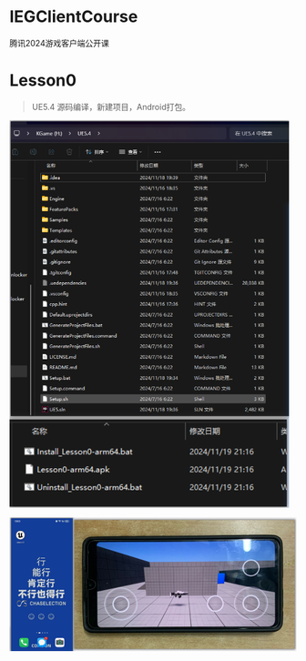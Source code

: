 # IEGClientCourse
腾讯2024游戏客户端公开课







# Lesson0

> UE5.4 源码编译，新建项目，Android打包。
>



![Example Image](Lesson0/images/1.png)



![Example Image](Lesson0/images/2.png)



